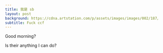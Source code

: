 ```yaml
---
title: 我是 sb
layout: post
background: https://cdna.artstation.com/p/assets/images/images/002/187/704/large/teun-van-der-zalm-ncu001-13d.jpg
subtitle: Fuck ccf
---
```


Good morning?

Is their anything I can do?

